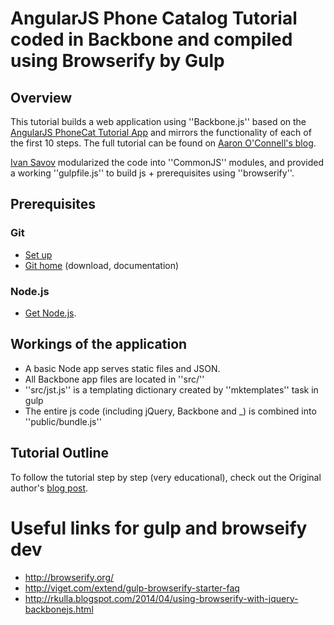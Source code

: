 # AngularJS Phone Catalog Tutorial coded in Backbone and compiled using Browserify by Gulp


## Overview

This tutorial builds a web application using ''Backbone.js'' 
based on the [AngularJS PhoneCat Tutorial App](http://docs.angularjs.org/tutorial)
and mirrors the functionality of each of the first 10 steps.
The full tutorial can be found on [Aaron O'Connell's blog](http://204nocontent.me/i-coded-the-angular-tutorial-app-in-backbone-and-it-took-260-more-code).

[Ivan Savov](http://minireference.com/) modularized the code into ''CommonJS'' modules,
and provided a working ''gulpfile.js'' to build js + prerequisites using ''browserify''.


## Prerequisites

### Git

- [Set up](http://help.github.com/articles/set-up-git)
- [Git home](http://http://git-scm.com/) (download, documentation)

### Node.js

- [Get Node.js](http://http://nodejs.org/download/).

## Workings of the application

- A basic Node app serves static files and JSON.
- All Backbone app files are located in ''src/''
- ''src/jst.js'' is a templating dictionary created by ''mktemplates'' task in gulp
- The entire js code (including jQuery, Backbone and _) is combined into ''public/bundle.js''


## Tutorial Outline

To follow the tutorial step by step (very educational),
check out the Original author's [blog post](http://204nocontent.me/i-coded-the-angular-tutorial-app-in-backbone-and-it-took-260-more-code).


# Useful links for gulp and browseify dev

- http://browserify.org/
- http://viget.com/extend/gulp-browserify-starter-faq
- http://rkulla.blogspot.com/2014/04/using-browserify-with-jquery-backbonejs.html
